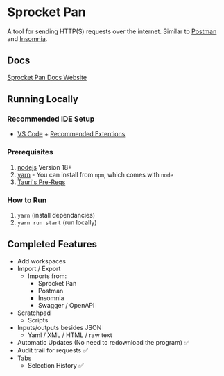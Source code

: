 # Sprocket Pan

A tool for sending HTTP(S) requests over the internet. Similar to [Postman](https://www.postman.com/) and [Insomnia](https://insomnia.rest/).

## Docs

[Sprocket Pan Docs Website](https://sprocketpan.com)

## Running Locally

### Recommended IDE Setup

- [VS Code](https://code.visualstudio.com/) + [Recommended Extentions](https://github.com/itaifish/Sprocket-Pan/blob/main/.vscode/extensions.json)

### Prerequisites

1. [nodejs](https://nodejs.org/en) Version 18+
2. [yarn](https://yarnpkg.com/) - You can install from `npm`, which comes with `node`
3. [Tauri's Pre-Reqs](https://tauri.app/v1/guides/getting-started/prerequisites)

### How to Run

1. `yarn` (install dependancies)
2. `yarn run start` (run locally)

## Completed Features

- Add workspaces 
- Import / Export
  - Imports from:
    - Sprocket Pan 
    - Postman 
    - Insomnia 
    - Swagger / OpenAPI 
- Scratchpad 
  - Scripts 
- Inputs/outputs besides JSON 
  - Yaml / XML / HTML / raw text 
- Automatic Updates (No need to redownload the program) ✅
- Audit trail for requests ✅
- Tabs 
  - Selection History ✅
